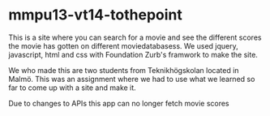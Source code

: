 mmpu13-vt14-tothepoint
======================

This is a site where you can search for a movie and see the different scores the movie has gotten on different moviedatabasess. 
We used jquery, javascript, html and css with Foundation Zurb's framwork to make the site.

We who made this are two students from Teknikhögskolan located in Malmö. This was an assignment where we had to use what we learned so far to come up with a site and make it. 

Due to changes to APIs this app can no longer fetch movie scores
